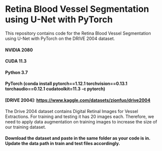 # Retina Blood Vessel Segmentation using U-Net with PyTorch

This repository contains code for the Retina Blood Vessel Segmentation using U-Net with PyTorch on the DRIVE 2004 dataset.

#### NVIDIA 2080
#### CUDA 11.3
#### Python 3.7
#### PyTorch (conda install pytorch==1.12.1 torchvision==0.13.1 torchaudio==0.12.1 cudatoolkit=11.3 -c pytorch)

#### [DRIVE 2004]: https://www.kaggle.com/datasets/zionfuo/drive2004
The Drive 2004 dataset contains Digital Retinal Images for Vessel Extractions. For training and testing it has 20 images each. 
Therefore, we need to apply data augmentation on training images to increase the size of our training dataset.


#### Download the dataset and paste in the same folder as your code is in. Update the data path in train and test files accordingly.
